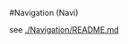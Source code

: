 #Navigation (Navi)

see [./Navigation/README.md](http://git.oschina.net/pader/Navigation/blob/master/Navigation/README.md)